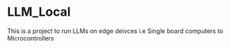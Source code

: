 # LLM_Local
This is a project to run LLMs on edge deivces i.e Single board computers to Microcontrollers
